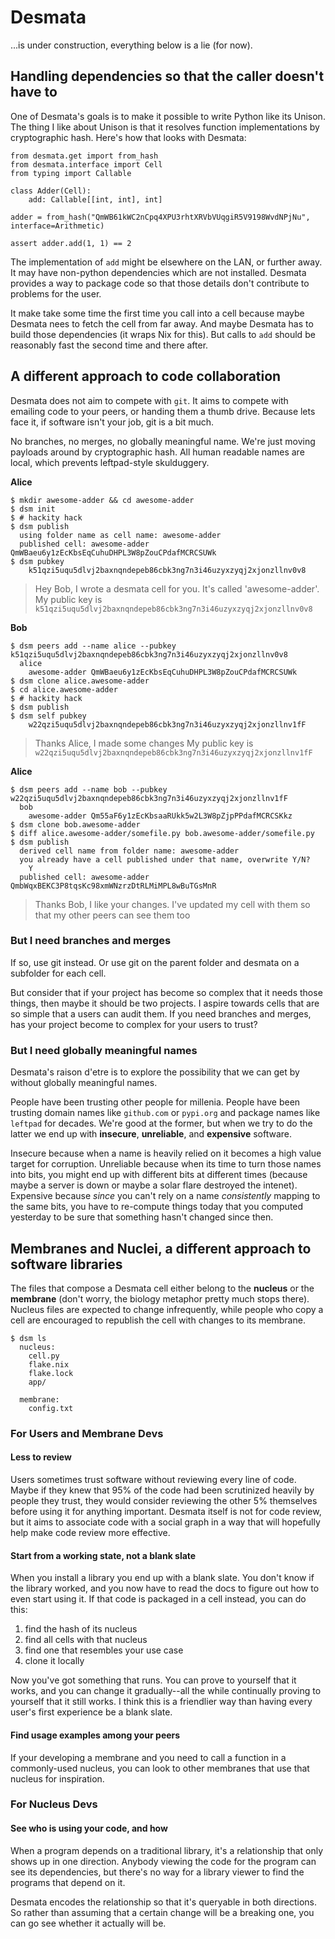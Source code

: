 # Desmata


...is under construction, everything below is a lie (for now).

## Handling dependencies so that the caller doesn't have to

One of Desmata's goals is to make it possible to write Python like its Unison.
The thing I like about Unison is that it resolves function implementations by cryptographic hash.
Here's how that looks with Desmata:

```python3
from desmata.get import from_hash
from desmata.interface import Cell
from typing import Callable

class Adder(Cell):
    add: Callable[[int, int], int]

adder = from_hash("QmWB61kWC2nCpq4XPU3rhtXRVbVUqgiR5V9198WvdNPjNu", interface=Arithmetic)

assert adder.add(1, 1) == 2
```

The implementation of `add` might be elsewhere on the LAN, or further away.
It may have non-python dependencies which are not installed.
Desmata provides a way to package code so that those details don't contribute to problems for the user.

It make take some time the first time you call into a cell because maybe Desmata nees to fetch the cell from far away.
And maybe Desmata has to build those dependencies (it wraps Nix for this).
But calls to `add` should be reasonably fast the second time and there after.

## A different approach to code collaboration

Desmata does not aim to compete with `git`.
It aims to compete with emailing code to your peers, or handing them a thumb drive.
Because lets face it, if software isn't your job, git is a bit much.

No branches, no merges, no globally meaningful name.
We're just moving payloads around by cryptographic hash.
All human readable names are local, which prevents leftpad-style skulduggery.

**Alice**
```
$ mkdir awesome-adder && cd awesome-adder
$ dsm init
$ # hackity hack
$ dsm publish
  using folder name as cell name: awesome-adder
  published cell: awesome-adder QmWBaeu6y1zEcKbsEqCuhuDHPL3W8pZouCPdafMCRCSUWk
$ dsm pubkey
    k51qzi5uqu5dlvj2baxnqndepeb86cbk3ng7n3i46uzyxzyqj2xjonzllnv0v8
```

> Hey Bob, I wrote a desmata cell for you.  It's called 'awesome-adder'.
> My public key is
>    `k51qzi5uqu5dlvj2baxnqndepeb86cbk3ng7n3i46uzyxzyqj2xjonzllnv0v8`

**Bob**
```
$ dsm peers add --name alice --pubkey k51qzi5uqu5dlvj2baxnqndepeb86cbk3ng7n3i46uzyxzyqj2xjonzllnv0v8
  alice
    awesome-adder QmWBaeu6y1zEcKbsEqCuhuDHPL3W8pZouCPdafMCRCSUWk
$ dsm clone alice.awesome-adder
$ cd alice.awesome-adder
$ # hackity hack
$ dsm publish
$ dsm self pubkey
    w22qzi5uqu5dlvj2baxnqndepeb86cbk3ng7n3i46uzyxzyqj2xjonzllnv1fF
 ```

> Thanks Alice, I made some changes
> My public key is `w22qzi5uqu5dlvj2baxnqndepeb86cbk3ng7n3i46uzyxzyqj2xjonzllnv1fF`

**Alice**
```
$ dsm peers add --name bob --pubkey w22qzi5uqu5dlvj2baxnqndepeb86cbk3ng7n3i46uzyxzyqj2xjonzllnv1fF
  bob
    awesome-adder Qm55aF6y1zEcKbsaaRUkk5w2L3W8pZjpPPdafMCRCSKkz
$ dsm clone bob.awesome-adder
$ diff alice.awesome-adder/somefile.py bob.awesome-adder/somefile.py
$ dsm publish 
  derived cell name from folder name: awesome-adder
  you already have a cell published under that name, overwrite Y/N?
    Y
  published cell: awesome-adder QmbWqxBEKC3P8tqsKc98xmWNzrzDtRLMiMPL8wBuTGsMnR
```
> Thanks Bob, I like your changes.
> I've updated my cell with them so that my other peers can see them too

### But I need branches and merges

If so, use git instead.
Or use git on the parent folder and desmata on a subfolder for each cell.

But consider that if your project has become so complex that it needs those things, then maybe it should be two projects.
I aspire towards cells that are so simple that a users can audit them.
If you need branches and merges, has your project become to complex for your users to trust?

### But I need globally meaningful names

Desmata's raison d'etre is to explore the possibility that we can get by without globally meaningful names.

People have been trusting other people for millenia.
People have been trusting domain names like `github.com` or `pypi.org` and package names like `leftpad` for decades.
We're good at the former, but when we try to do the latter we end up with **insecure**, **unreliable**, and **expensive** software.

Insecure because when a name is heavily relied on it becomes a high value target for corruption.
Unreliable because when its time to turn those names into bits, you might end up with different bits at different times (because maybe a server is down or maybe a solar flare destroyed the intenet).
Expensive because *since* you can't rely on a name *consistently* mapping to the same bits, you have to re-compute things today that you computed yesterday to be sure that something hasn't changed since then.

## Membranes and Nuclei, a different approach to software libraries

The files that compose a Desmata cell either belong to the **nucleus** or the **membrane** (don't worry, the biology metaphor pretty much stops there).
Nucleus files are expected to change infrequently, while people who copy a cell are encouraged to republish the cell with changes to its membrane.

```
$ dsm ls
  nucleus:
    cell.py
    flake.nix
    flake.lock
    app/

  membrane:
    config.txt
```

### For Users and Membrane Devs

#### Less to review

Users sometimes trust software without reviewing every line of code.
Maybe if they knew that 95% of the code had been scrutinized heavily by people they trust, they would consider reviewing the other 5% themselves before using it for anything important.
Desmata itself is not for code review, but it aims to associate code with a social graph in a way that will hopefully help make code review more effective.

#### Start from a working state, not a blank slate

When you install a library you end up with a blank slate.
You don't know if the library worked, and you now have to read the docs to figure out how to even start using it.
If that code is packaged in a cell instead, you can do this:

1. find the hash of its nucleus
2. find all cells with that nucleus
3. find one that resembles your use case
4. clone it locally

Now you've got something that runs.
You can prove to yourself that it works, and you can change it gradually--all the while continually proving to yourself that it still works.
I think this is a friendlier way than having every user's first experience be a blank slate.

#### Find usage examples among your peers

If your developing a membrane and you need to call a function in a commonly-used nucleus, you can look to other membranes that use that nucleus for inspiration.

### For Nucleus Devs

#### See who is using your code, and how

When a program depends on a traditional library, it's a relationship that only shows up in one direction.
Anybody viewing the code for the program can see its dependencies, but there's no way for a library viewer to find the programs that depend on it.

Desmata encodes the relationship so that it's queryable in both directions.
So rather than assuming that a certain change will be a breaking one, you can go see whether it actually will be.







